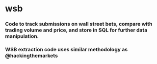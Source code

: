 # wsb
### Code to track submissions on wall street bets, compare with trading volume and price, and store in SQL for further data manipulation.

### WSB extraction code uses similar methodology as @hackingthemarkets

